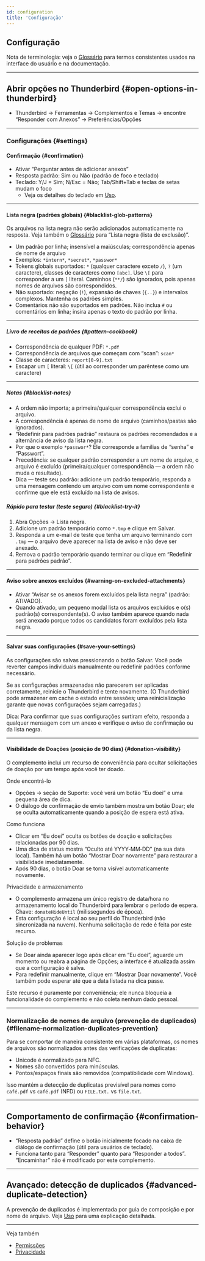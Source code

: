 ```yaml
---
id: configuration
title: 'Configuração'
---
```


## Configuração

Nota de terminologia: veja o [Glossário](glossary) para termos consistentes usados na interface do usuário e na documentação.

---

## Abrir opções no Thunderbird {#open-options-in-thunderbird}

- Thunderbird → Ferramentas → Complementos e Temas → encontre “Responder com Anexos” → Preferências/Opções

---

### Configurações {#settings}

#### Confirmação {#confirmation}

- Ativar “Perguntar antes de adicionar anexos”
- Resposta padrão: Sim ou Não (padrão de foco e teclado)
- Teclado: Y/J = Sim; N/Esc = Não; Tab/Shift+Tab e teclas de setas mudam o foco
  - Veja os detalhes do teclado em [Uso](usage#keyboard-shortcuts).

---

#### Lista negra (padrões globais) {#blacklist-glob-patterns}

Os arquivos na lista negra não serão adicionados automaticamente na resposta. Veja também o [Glossário](glossary) para “Lista negra (lista de exclusão)”.

- Um padrão por linha; insensível a maiúsculas; correspondência apenas de nome de arquivo
- Exemplos: `*intern*`, `*secret*`, `*passwor*`
- Tokens globais suportados: `*` (qualquer caractere exceto `/`), `?` (um caractere), classes de caracteres como `[abc]`. Use `\[` para corresponder a um `[` literal. Caminhos (`**/`) são ignorados, pois apenas nomes de arquivos são correspondidos.
- Não suportado: negação (`!`), expansão de chaves (`{..}`) e intervalos complexos. Mantenha os padrões simples.
- Comentários não são suportados em padrões. Não inclua `#` ou comentários em linha; insira apenas o texto do padrão por linha.

---

##### Livro de receitas de padrões {#pattern-cookbook}

- Correspondência de qualquer PDF: `*.pdf`
- Correspondência de arquivos que começam com “scan”: `scan*`
- Classe de caracteres: `report[0-9].txt`
- Escapar um `[` literal: `\[` (útil ao corresponder um parêntese como um caractere)

---

##### Notas {#blacklist-notes}

- A ordem não importa; a primeira/qualquer correspondência exclui o arquivo.
- A correspondência é apenas de nome de arquivo (caminhos/pastas são ignorados).
- “Redefinir para padrões padrão” restaura os padrões recomendados e a alternância de aviso da lista negra.
- Por que o exemplo `*passwor*`? Ele corresponde a famílias de “senha” e “Passwort”.
- Precedência: se qualquer padrão corresponder a um nome de arquivo, o arquivo é excluído (primeira/qualquer correspondência — a ordem não muda o resultado).
- Dica — teste seu padrão: adicione um padrão temporário, responda a uma mensagem contendo um arquivo com um nome correspondente e confirme que ele está excluído na lista de avisos.

##### Rápido para testar (teste seguro) {#blacklist-try-it}

1. Abra Opções → Lista negra.
2. Adicione um padrão temporário como `*.tmp` e clique em Salvar.
3. Responda a um e-mail de teste que tenha um arquivo terminando com `.tmp` — o arquivo deve aparecer na lista de aviso e não deve ser anexado.
4. Remova o padrão temporário quando terminar ou clique em “Redefinir para padrões padrão”.

---

#### Aviso sobre anexos excluídos {#warning-on-excluded-attachments}

- Ativar “Avisar se os anexos forem excluídos pela lista negra” (padrão: ATIVADO).
- Quando ativado, um pequeno modal lista os arquivos excluídos e o(s) padrão(s) correspondente(s). O aviso também aparece quando nada será anexado porque todos os candidatos foram
  excluídos pela lista negra.

---

#### Salvar suas configurações {#save-your-settings}

As configurações são salvas pressionando o botão Salvar. Você pode reverter campos individuais manualmente ou redefinir padrões conforme necessário.

Se as configurações armazenadas não parecerem ser aplicadas corretamente, reinicie o Thunderbird e tente novamente. (O Thunderbird pode armazenar em cache o estado entre sessões; uma reinicialização garante que novas configurações sejam carregadas.)

Dica: Para confirmar que suas configurações surtiram efeito, responda a qualquer mensagem com um anexo e verifique o aviso de confirmação ou da lista negra.

---

#### Visibilidade de Doações (posição de 90 dias) {#donation-visibility}

O complemento inclui um recurso de conveniência para ocultar solicitações de doação por um tempo após você ter doado.

Onde encontrá-lo

- Opções → seção de Suporte: você verá um botão “Eu doei” e uma pequena área de dica.
- O diálogo de confirmação de envio também mostra um botão Doar; ele se oculta automaticamente quando a posição de espera está ativa.

Como funciona

- Clicar em “Eu doei” oculta os botões de doação e solicitações relacionadas por 90 dias.
- Uma dica de status mostra “Oculto até YYYY‑MM‑DD” (na sua data local). Também há um botão “Mostrar Doar novamente” para restaurar a visibilidade imediatamente.
- Após 90 dias, o botão Doar se torna visível automaticamente novamente.

Privacidade e armazenamento

- O complemento armazena um único registro de data/hora no armazenamento local do Thunderbird para lembrar o período de espera. Chave: `donateHideUntil` (milissegundos de época).
- Esta configuração é local ao seu perfil do Thunderbird (não sincronizada na nuvem). Nenhuma solicitação de rede é feita por este recurso.

Solução de problemas

- Se Doar ainda aparecer logo após clicar em “Eu doei”, aguarde um momento ou reabra a página de Opções; a interface é atualizada assim que a configuração é salva.
- Para redefinir manualmente, clique em “Mostrar Doar novamente”. Você também pode esperar até que a data listada na dica passe.

Este recurso é puramente por conveniência; ele nunca bloqueia a funcionalidade do complemento e não coleta nenhum dado pessoal.

---

### Normalização de nomes de arquivo (prevenção de duplicados) {#filename-normalization-duplicates-prevention}

Para se comportar de maneira consistente em várias plataformas, os nomes de arquivos são normalizados antes das verificações de duplicatas:

- Unicode é normalizado para NFC.
- Nomes são convertidos para minúsculas.
- Pontos/espaços finais são removidos (compatibilidade com Windows).

Isso mantém a detecção de duplicatas previsível para nomes como `café.pdf` vs `café.pdf` (NFD) ou `FILE.txt.` vs `file.txt`.

---

## Comportamento de confirmação {#confirmation-behavior}

- “Resposta padrão” define o botão inicialmente focado na caixa de diálogo de confirmação (útil para usuários de teclado).
- Funciona tanto para “Responder” quanto para “Responder a todos”. “Encaminhar” não é modificado por este complemento.

---

## Avançado: detecção de duplicados {#advanced-duplicate-detection}

A prevenção de duplicados é implementada por guia de composição e por nome de arquivo. Veja [Uso](usage#behavior-details) para uma explicação detalhada.

---

Veja também

- [Permissões](permissions)
- [Privacidade](privacy)
